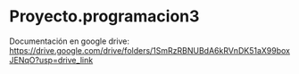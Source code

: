 # Proyecto.programacion3
Documentación en google drive:
https://drive.google.com/drive/folders/1SmRzRBNUBdA6kRVnDK51aX99boxJENqO?usp=drive_link
